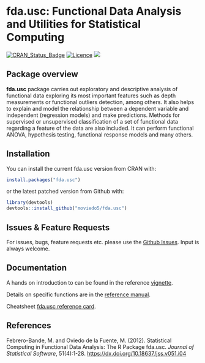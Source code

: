 
<!-- README.md is generated from README.Rmd. Please edit that file -->


# fda.usc: Functional Data Analysis and Utilities for Statistical Computing 

<!-- ![](inst/figures/fda.usc.png)
pkgdown::build_site()
-->

[![CRAN\_Status\_Badge](https://www.r-pkg.org/badges/version/fda.usc)](https://cran.r-project.org/package=fda.usc)
[![Licence](https://img.shields.io/badge/licence-GPL--2-blue.svg)](https://www.gnu.org/licenses/gpl-2.0.en.html)
[![](https://cranlogs.r-pkg.org/badges/fda.usc)](https://cran.r-project.org/package=fda.usc)

## Package overview

**fda.usc** package carries out exploratory and descriptive analysis of
functional data exploring its most important features such as depth
measurements or functional outliers detection, among others. It also
helps to explain and model the relationship between a dependent variable
and independent (regression models) and make predictions. Methods for
supervised or unsupervised classification of a set of functional data
regarding a feature of the data are also included. It can perform
functional ANOVA, hypothesis testing, functional response models and
many others.

## Installation

You can install the current fda.usc version from CRAN with:

``` r
install.packages("fda.usc")
```

or the latest patched version from Github with:

``` r
library(devtools)
devtools::install_github("moviedo5/fda.usc")
```

## Issues & Feature Requests

For issues, bugs, feature requests etc. please use the [Github
Issues](https://github.com/moviedo5/fda.usc/issues). Input is always
welcome.

## Documentation

A hands on introduction to  can be found in the reference
[vignette](https://www.jstatsoft.org/article/view/v051i04/).

Details on specific functions are in the [reference
manual](docs/fda.usc-manual.pdf).

Cheatsheet [fda.usc reference
card](https://zenodo.org/record/3386752/files/RefCard_fda.usc_v1.pdf?download=1).

## References

Febrero-Bande, M. and Oviedo de la Fuente, M. (2012). Statistical
Computing in Functional Data Analysis: The R Package fda.usc. *Journal
of Statistical Software*, 51(4):1-28.
<https://dx.doi.org/10.18637/jss.v051.i04>

<!-- 
<https://www.jstatsoft.org/v51/i04/>
library(roxygen2)
# setwd("D:/Users/moviedo/github/fda.usc/")
getwd()
pkgbuild::compile_dll()
roxygenize()
devtools::document()

library(devtools)

# devtools::install_github("moviedo5/fda.usc",auth_user="moviedo5")
R CMD check --as-cran and R-wind-builder 
 
R CMD build fda.usc
R CMD check fda.usc_2.2.0.tar.gz --as-cran  R-wind-builder 
R CMD INSTALL fda.usc_2.2.0.tar.gz --build

Manuel Oviedo PhD thesis [Advances in functional regression and classification models](https://hdl.handle.net/10347/18236)

-->


